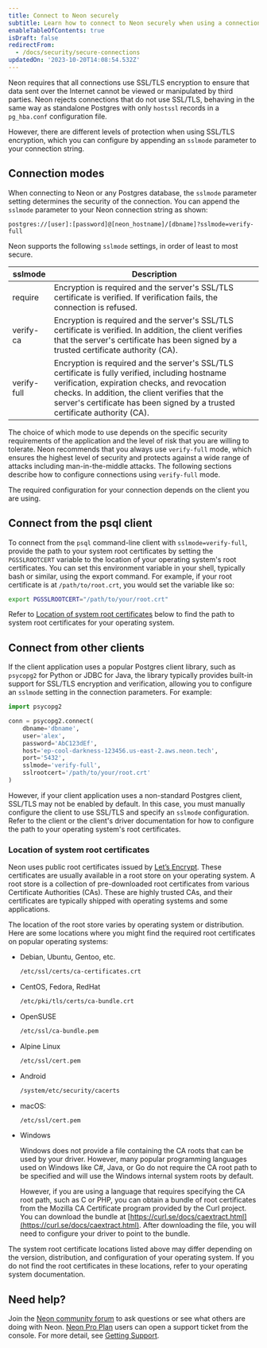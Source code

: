 ```yaml
---
title: Connect to Neon securely
subtitle: Learn how to connect to Neon securely when using a connection string
enableTableOfContents: true
isDraft: false
redirectFrom:
  - /docs/security/secure-connections
updatedOn: '2023-10-20T14:08:54.532Z'
---
```


Neon requires that all connections use SSL/TLS encryption to ensure that data sent over the Internet cannot be viewed or manipulated by third parties. Neon rejects connections that do not use SSL/TLS, behaving in the same way as standalone Postgres with only `hostssl` records in a `pg_hba.conf` configuration file.

However, there are different levels of protection when using SSL/TLS encryption, which you can configure by appending an `sslmode` parameter to your connection string.

## Connection modes

When connecting to Neon or any Postgres database, the `sslmode` parameter setting determines the security of the connection. You can append the `sslmode` parameter to your Neon connection string as shown:

<CodeBlock shouldWrap>

```text
postgres://[user]:[password]@[neon_hostname]/[dbname]?sslmode=verify-full
```

</CodeBlock>

Neon supports the following `sslmode` settings, in order of least to most secure.

| sslmode | Description |
| --- | --- |
| require | Encryption is required and the server's SSL/TLS certificate is verified. If verification fails, the connection is refused. |
| verify-ca | Encryption is required and the server's SSL/TLS certificate is verified. In addition, the client verifies that the server's certificate has been signed by a trusted certificate authority (CA). |
| verify-full | Encryption is required and the server's SSL/TLS certificate is fully verified, including hostname verification, expiration checks, and revocation checks. In addition, the client verifies that the server's certificate has been signed by a trusted certificate authority (CA). |

The choice of which mode to use depends on the specific security requirements of the application and the level of risk that you are willing to tolerate. Neon recommends that you always use `verify-full` mode, which ensures the highest level of security and protects against a wide range of attacks including man-in-the-middle attacks. The following sections describe how to configure connections using `verify-full` mode.

The required configuration for your connection depends on the client you are using.

## Connect from the psql client

To connect from the `psql` command-line client with `sslmode=verify-full`, provide the path to your system root certificates by setting the `PGSSLROOTCERT` variable to the location of your operating system's root certificates. You can set this environment variable in your shell, typically bash or similar, using the export command. For example, if your root certificate is at `/path/to/root.crt`, you would set the variable like so:

```bash
export PGSSLROOTCERT="/path/to/your/root.crt"
```

Refer to [Location of system root certificates](#location-of-system-root-certificates) below to find the path to system root certificates for your operating system.

## Connect from other clients

If the client application uses a popular Postgres client library, such as `psycopg2` for Python or JDBC for Java, the library typically provides built-in support for SSL/TLS encryption and verification, allowing you to configure an `sslmode` setting in the connection parameters. For example:

```python
import psycopg2

conn = psycopg2.connect(
    dbname='dbname',
    user='alex',
    password='AbC123dEf',
    host='ep-cool-darkness-123456.us-east-2.aws.neon.tech',
    port='5432',
    sslmode='verify-full',
    sslrootcert='/path/to/your/root.crt'
)
```

However, if your client application uses a non-standard Postgres client, SSL/TLS may not be enabled by default. In this case, you must manually configure the client to use SSL/TLS and specify an `sslmode` configuration. Refer to the client or the client's driver documentation for how to configure the path to your operating system's root certificates.

### Location of system root certificates

Neon uses public root certificates issued by [Let’s Encrypt](https://letsencrypt.org/). These certificates are usually available in a root store on your operating system. A root store is a collection of pre-downloaded root certificates from various Certificate Authorities (CAs). These are highly trusted CAs, and their certificates are typically shipped with operating systems and some applications.

The location of the root store varies by operating system or distribution. Here are some locations where you might find the required root certificates on popular operating systems:

- Debian, Ubuntu, Gentoo, etc.

  ```bash
  /etc/ssl/certs/ca-certificates.crt
  ```

- CentOS, Fedora, RedHat

  ```bash
  /etc/pki/tls/certs/ca-bundle.crt
  ```

- OpenSUSE

  ```bash
  /etc/ssl/ca-bundle.pem
  ```
  
- Alpine Linux

  ```bash
  /etc/ssl/cert.pem
  ```

- Android

  ```bash
  /system/etc/security/cacerts
  ```

- macOS:

  ```bash
  /etc/ssl/cert.pem
  ```

- Windows

  Windows does not provide a file containing the CA roots that can be used by your driver. However, many popular programming languages used on Windows like C#, Java, or Go do not require the CA root path to be specified and will use the Windows internal system roots by default.

  However, if you are using a language that requires specifying the CA root path, such as C or PHP, you can obtain a bundle of root certificates from the Mozilla CA Certificate program provided by the Curl project. You can download the bundle at [https://curl.se/docs/caextract.html](https://curl.se/docs/caextract.html). After downloading the file, you will need to configure your driver to point to the bundle.

The system root certificate locations listed above may differ depending on the version, distribution, and configuration of your operating system. If you do not find the root certificates in these locations, refer to your operating system documentation.

## Need help?

Join the [Neon community forum](https://community.neon.tech/) to ask questions or see what others are doing with Neon. [Neon Pro Plan](/docs/introduction/pro-plan) users can open a support ticket from the console. For more detail, see [Getting Support](/docs/introduction/support).
